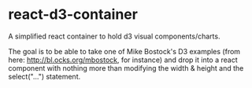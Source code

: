 # react-d3-container
A simplified react container to hold d3 visual components/charts. 

The goal is to be able to take one of Mike Bostock's D3 examples (from here: http://bl.ocks.org/mbostock, for instance) and drop it into a react component with nothing more than modifying the width &amp; height and the select("...") statement.
